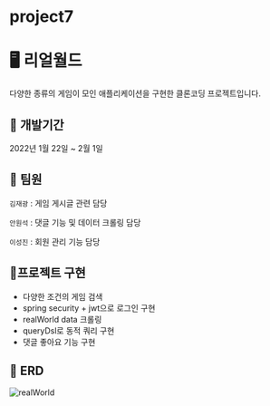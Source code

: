 # project7

# 🖥️ 리얼월드
다양한 종류의 게임이 모인 애플리케이션을 구현한 클론코딩 프로젝트입니다.


## 📆 개발기간
2022년 1월 22일 ~ 2월 1일


## 👥 팀원

`김재광` : 게임 게시글 관련 담당

`안원석` : 댓글 기능 및 데이터 크롤링 담당

`이성진` : 회원 관리 기능 담당



## 🥾프로젝트 구현

* 다양한 조건의 게임 검색
* spring security + jwt으로 로그인 구현
* realWorld data 크롤링
* queryDsl로 동적 쿼리 구현
* 댓글 좋아요 기능 구현


## 📝 ERD
![realWorld](https://github.com/Ahnwonseok/realWorld/assets/95980876/ace3f6ca-7624-4284-b595-7ac0efc841fa)
